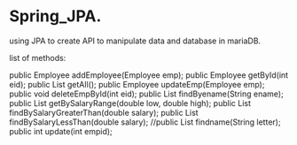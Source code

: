 # Spring_JPA.

using JPA to create API to manipulate data and database in mariaDB.

list of methods:

public Employee addEmployee(Employee emp);
	public Employee getById(int eid);
	public List<Employee> getAll();
	public Employee updateEmp(Employee emp);
	public void deleteEmpById(int eid);
	public List<Employee> findByename(String ename);
	public List<Employee> getBySalaryRange(double low, double high);
	public List<Employee> findBySalaryGreaterThan(double salary);
	public List<Employee> findBySalaryLessThan(double salary);
	//public List<Employee> findname(String letter);
	public int  update(int empid);
